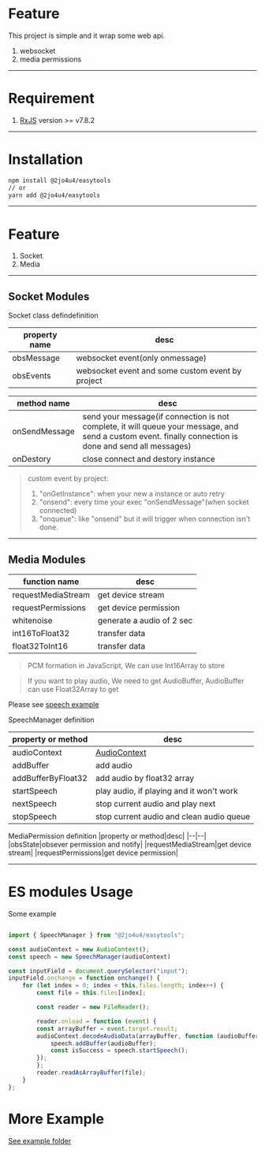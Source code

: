 # Feature

This project is simple and it wrap some web api.

1. websocket
1. media permissions

---

# Requirement

1. [RxJS](https://rxjs.dev/) version >= v7.8.2

---

# Installation

```sh
npm install @2jo4u4/easytools
// or
yarn add @2jo4u4/easytools
```

---

# Feature

1. Socket
1. Media

----

## Socket Modules


Socket class defindefinition

|property name|desc|
|--|--|
|obsMessage|websocket event(only onmessage)|
|obsEvents|websocket event and some custom event by project|

|method name|desc|
|--|--|
|onSendMessage|send your message(if connection is not complete, it will queue your message, and send a custom event. finally connection is done and send all messages)|
|onDestory|close connect and destory instance|

> custom event by project:
> 1. "onGetInstance": when your new a instance or auto retry
> 1. "onsend": every time your exec "onSendMessage"(when socket connected)
> 1. "onqueue": like "onsend" but it will trigger when connection isn't done.

----

## Media Modules

|function name|desc|
|--|--|
|requestMediaStream|get device stream|
|requestPermissions|get device permission|
|whitenoise|generate a audio of 2 sec|
|int16ToFloat32|transfer data|
|float32ToInt16|transfer data|

> PCM formation in JavaScript,
> We can use Int16Array to store

> If you want to play audio,
> We need to get AudioBuffer,
> AudioBuffer can use Float32Array to get

Please see [speech example](./example/speechManager.html)

SpeechManager definition

|property or method|desc|
|--|--|
|audioContext|[AudioContext](https://developer.mozilla.org/en-US/docs/Web/API/AudioContext)|
|addBuffer|add audio|
|addBufferByFloat32|add audio by float32 array|
|startSpeech|play audio, if playing and it won't work|
|nextSpeech|stop current audio and play next|
|stopSpeech|stop current audio and clean audio queue|

MediaPermission definition
|property or method|desc|
|--|--|
|obsState|obsever permission and notify|
|requestMediaStream|get device stream|
|requestPermissions|get device permission|

---

# ES modules Usage

Some example

```js

import { SpeechManager } from "@2jo4u4/easytools";

const audioContext = new AudioContext();
const speech = new SpeechManager(audioContext)

const inputField = document.querySelector("input");
inputField.onchange = function onchange() {
    for (let index = 0; index < this.files.length; index++) {
        const file = this.files[index];

        const reader = new FileReader();

        reader.onload = function (event) {
        const arrayBuffer = event.target.result;
        audioContext.decodeAudioData(arrayBuffer, function (audioBuffer) {
            speech.addBuffer(audioBuffer);
            const isSuccess = speech.startSpeech();
        });
        };
        reader.readAsArrayBuffer(file);
    }
};

```

# More Example

[See example folder](./example/)
